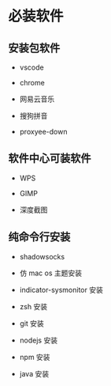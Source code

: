 # 必装软件

## 安装包软件

- vscode

- chrome

- 网易云音乐

- 搜狗拼音

- proxyee-down

## 软件中心可装软件

- WPS

- GIMP

- 深度截图

## 纯命令行安装

- shadowsocks

- 仿 mac os 主题安装

- indicator-sysmonitor 安装

- zsh 安装

- git 安装

- nodejs 安装

- npm 安装

- java 安装
